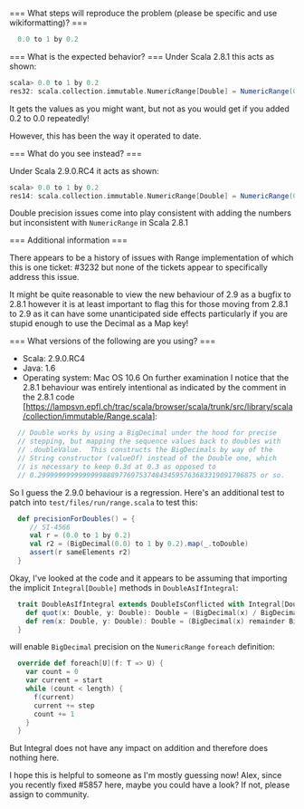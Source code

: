 === What steps will reproduce the problem (please be specific and use wikiformatting)? ===
```scala
  0.0 to 1 by 0.2
```

=== What is the expected behavior? ===
Under Scala 2.8.1 this acts as shown:
```scala
scala> 0.0 to 1 by 0.2
res32: scala.collection.immutable.NumericRange[Double] = NumericRange(0.0, 0.2, 0.4, 0.6, 0.8, 1.0)
```

It gets the values as you might want, but not as you would get if you added 0.2 to 0.0 repeatedly!

However, this has been the way it operated to date.

=== What do you see instead? ===

Under Scala 2.9.0.RC4 it acts as shown:
```scala
scala> 0.0 to 1 by 0.2
res14: scala.collection.immutable.NumericRange[Double] = NumericRange(0.0, 0.2, 0.4, 0.6000000000000001, 0.8, 1.0)
```

Double precision issues come into play consistent with adding the numbers but inconsistent with `NumericRange` in Scala 2.8.1

=== Additional information ===

There appears to be a history of issues with Range implementation of which this is one ticket: #3232 but none of the tickets appear to specifically address this issue.

It might be quite reasonable to view the new behaviour of 2.9 as a bugfix to 2.8.1 however it is at least important to flag this for those moving from 2.8.1 to 2.9 as it can have some unanticipated side effects particularly if you are stupid enough to use the Decimal as a Map key!

=== What versions of the following are you using? ===
  - Scala: 2.9.0.RC4
  - Java: 1.6
  - Operating system: Mac OS 10.6
On further examination I notice that the 2.8.1 behaviour was entirely intentional as indicated by the comment in the 2.8.1 code
[https://lampsvn.epfl.ch/trac/scala/browser/scala/trunk/src/library/scala/collection/immutable/Range.scala]:
```scala
  // Double works by using a BigDecimal under the hood for precise
  // stepping, but mapping the sequence values back to doubles with
  // .doubleValue.  This constructs the BigDecimals by way of the
  // String constructor (valueOf) instead of the Double one, which
  // is necessary to keep 0.3d at 0.3 as opposed to
  // 0.299999999999999988897769753748434595763683319091796875 or so.
```

So I guess the 2.9.0 behaviour is a regression.
Here's an additional test to patch into `test/files/run/range.scala` to test this:
```scala
  def precisionForDoubles() = {
     // SI-4566
     val r = (0.0 to 1 by 0.2)
     val r2 = (BigDecimal(0.0) to 1 by 0.2).map(_.toDouble)
     assert(r sameElements r2)
  }
```

Okay, I've looked at the code and it appears to be assuming that importing the implicit `Integral[Double]` methods in `DoubleAsIfIntegral`:

```scala
  trait DoubleAsIfIntegral extends DoubleIsConflicted with Integral[Double] {
    def quot(x: Double, y: Double): Double = (BigDecimal(x) / BigDecimal(y)).doubleValue
    def rem(x: Double, y: Double): Double = (BigDecimal(x) remainder BigDecimal(y)).doubleValue
  }
```

 will enable `BigDecimal` precision on the `NumericRange` `foreach` definition:

```scala
  override def foreach[U](f: T => U) {
    var count = 0
    var current = start
    while (count < length) {
      f(current)
      current += step
      count += 1
    }
  }
```

But Integral does not have any impact on addition and therefore does nothing here.

I hope this is helpful to someone as I'm mostly guessing now!
Alex, since you recently fixed #5857 here, maybe you could have a look? If not, please assign to community.
